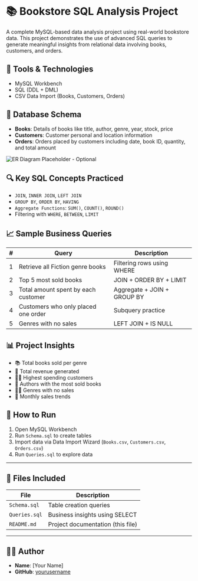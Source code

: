 
# 📚 Bookstore SQL Analysis Project

A complete MySQL-based data analysis project using real-world bookstore data. This project demonstrates the use of advanced SQL queries to generate meaningful insights from relational data involving books, customers, and orders.

## 🔧 Tools & Technologies
- MySQL Workbench
- SQL (DDL + DML)
- CSV Data Import (Books, Customers, Orders)

## 🧱 Database Schema

- **Books**: Details of books like title, author, genre, year, stock, price
- **Customers**: Customer personal and location information
- **Orders**: Orders placed by customers including date, book ID, quantity, and total amount

![ER Diagram Placeholder - Optional](#)

## 🔍 Key SQL Concepts Practiced

- `JOIN`, `INNER JOIN`, `LEFT JOIN`
- `GROUP BY`, `ORDER BY`, `HAVING`
- `Aggregate Functions`: `SUM()`, `COUNT()`, `ROUND()`
- Filtering with `WHERE`, `BETWEEN`, `LIMIT`

## 📈 Sample Business Queries

| # | Query | Description |
|---|-------|-------------|
| 1 | Retrieve all Fiction genre books | Filtering rows using WHERE |
| 2 | Top 5 most sold books | JOIN + ORDER BY + LIMIT |
| 3 | Total amount spent by each customer | Aggregate + JOIN + GROUP BY |
| 4 | Customers who only placed one order | Subquery practice |
| 5 | Genres with no sales | LEFT JOIN + IS NULL |

## 📊 Project Insights

- 📚 Total books sold per genre
- 💸 Total revenue generated
- 🧍‍♂️ Highest spending customers
- 🧠 Authors with the most sold books
- 🕵️‍♂️ Genres with no sales
- 📅 Monthly sales trends

## 🚀 How to Run

1. Open MySQL Workbench
2. Run `Schema.sql` to create tables
3. Import data via Data Import Wizard (`Books.csv`, `Customers.csv`, `Orders.csv`)
4. Run `Queries.sql` to explore data

---

## 📂 Files Included

| File | Description |
|------|-------------|
| `Schema.sql` | Table creation queries |
| `Queries.sql` | Business insights using SELECT |
| `README.md` | Project documentation (this file) |

---

## 👨‍💻 Author

- **Name**: [Your Name]
- **GitHub**: [yourusername](https://github.com/yourusername)
